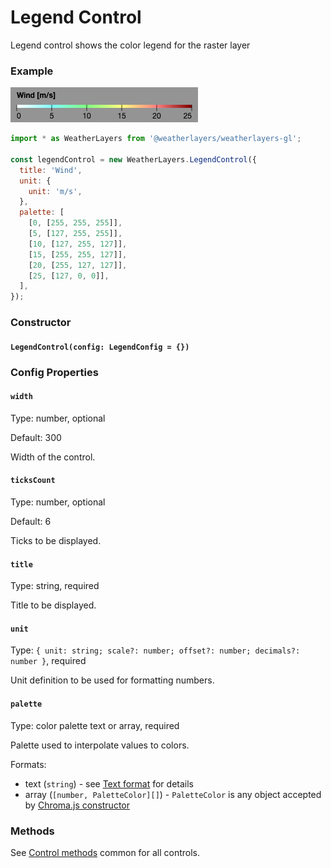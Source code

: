 # Legend Control

Legend control shows the color legend for the raster layer

### Example

![Legend Control](../../.gitbook/assets/legend-control.png)

```javascript
import * as WeatherLayers from '@weatherlayers/weatherlayers-gl';

const legendControl = new WeatherLayers.LegendControl({
  title: 'Wind',
  unit: {
    unit: 'm/s',
  },
  palette: [
    [0, [255, 255, 255]],
    [5, [127, 255, 255]],
    [10, [127, 255, 127]],
    [15, [255, 255, 127]],
    [20, [255, 127, 127]],
    [25, [127, 0, 0]],
  ],
});
```

### Constructor

#### `LegendControl(config: LegendConfig = {})`

### Config Properties

#### `width`

Type: number, optional

Default: 300

Width of the control.

#### `ticksCount`

Type: number, optional

Default: 6

Ticks to be displayed.

#### `title`

Type: string, required

Title to be displayed.

#### `unit`

Type: `{ unit: string; scale?: number; offset?: number; decimals?: number }`, required

Unit definition to be used for formatting numbers.

#### `palette`

Type: color palette text or array, required

Palette used to interpolate values to colors.

Formats:

* text (`string`) - see [Text format](https://github.com/weatherlayers/cpt2js#text-format) for details
* array (`[number, PaletteColor][]`) - `PaletteColor` is any object accepted by [Chroma.js constructor](https://vis4.net/chromajs/#chroma)

### Methods

See [Control methods](control-methods.md) common for all controls.

